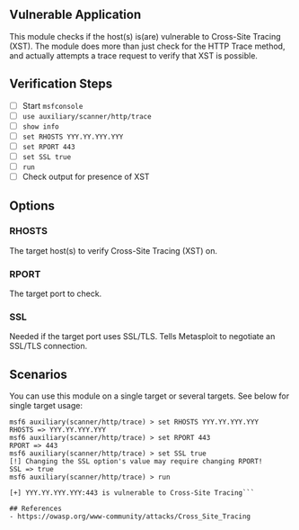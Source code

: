 ## Vulnerable Application

This module checks if the host(s) is(are) vulnerable to Cross-Site Tracing (XST).
The module does more than just check for the HTTP Trace method, and actually
attempts a trace request to verify that XST is possible.

## Verification Steps

- [ ] Start `msfconsole`
- [ ] `use auxiliary/scanner/http/trace`
- [ ] `show info`
- [ ] `set RHOSTS YYY.YY.YYY.YYY`
- [ ] `set RPORT 443`
- [ ] `set SSL true`
- [ ] `run`
- [ ] Check output for presence of XST

## Options

### RHOSTS
The target host(s) to verify Cross-Site Tracing (XST) on.

### RPORT
The target port to check.

### SSL
Needed if the target port uses SSL/TLS. Tells Metasploit to negotiate an SSL/TLS connection.

## Scenarios
You can use this module on a single target or several targets. See below for single target usage:

```msf6 > use auxiliary/scanner/http/trace
msf6 auxiliary(scanner/http/trace) > set RHOSTS YYY.YY.YYY.YYY
RHOSTS => YYY.YY.YYY.YYY
msf6 auxiliary(scanner/http/trace) > set RPORT 443
RPORT => 443
msf6 auxiliary(scanner/http/trace) > set SSL true
[!] Changing the SSL option's value may require changing RPORT!
SSL => true
msf6 auxiliary(scanner/http/trace) > run

[+] YYY.YY.YYY.YYY:443 is vulnerable to Cross-Site Tracing```

## References
- https://owasp.org/www-community/attacks/Cross_Site_Tracing